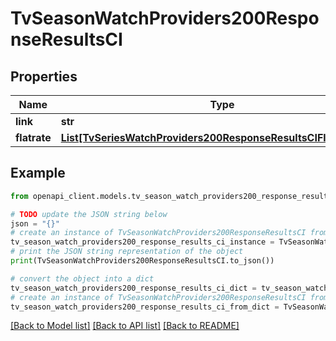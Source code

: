 # TvSeasonWatchProviders200ResponseResultsCI


## Properties

Name | Type | Description | Notes
------------ | ------------- | ------------- | -------------
**link** | **str** |  | [optional] 
**flatrate** | [**List[TvSeriesWatchProviders200ResponseResultsCIFlatrateInner]**](TvSeriesWatchProviders200ResponseResultsCIFlatrateInner.md) |  | [optional] 

## Example

```python
from openapi_client.models.tv_season_watch_providers200_response_results_ci import TvSeasonWatchProviders200ResponseResultsCI

# TODO update the JSON string below
json = "{}"
# create an instance of TvSeasonWatchProviders200ResponseResultsCI from a JSON string
tv_season_watch_providers200_response_results_ci_instance = TvSeasonWatchProviders200ResponseResultsCI.from_json(json)
# print the JSON string representation of the object
print(TvSeasonWatchProviders200ResponseResultsCI.to_json())

# convert the object into a dict
tv_season_watch_providers200_response_results_ci_dict = tv_season_watch_providers200_response_results_ci_instance.to_dict()
# create an instance of TvSeasonWatchProviders200ResponseResultsCI from a dict
tv_season_watch_providers200_response_results_ci_from_dict = TvSeasonWatchProviders200ResponseResultsCI.from_dict(tv_season_watch_providers200_response_results_ci_dict)
```
[[Back to Model list]](../README.md#documentation-for-models) [[Back to API list]](../README.md#documentation-for-api-endpoints) [[Back to README]](../README.md)


